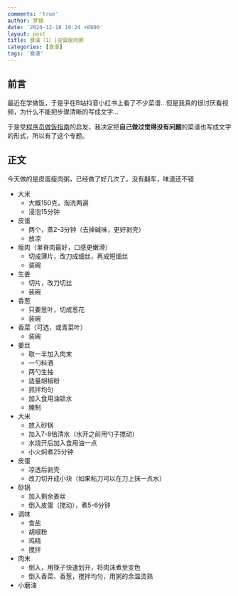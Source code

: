```yaml
---
comments: 'true'
author: 梦貘
date: '2024-12-18 19:24 +0800'
layout: post
title: 食谱（1）|皮蛋瘦肉粥
categories: [食谱]
tags: '食谱'
---
```

## 前言

最近在学做饭，于是乎在B站抖音小红书上看了不少菜谱...但是我真的很讨厌看视频，为什么不能把步骤清晰的写成文字...

于是受[程序员做饭指南](https://github.com/Anduin2017/HowToCook)的启发，我决定把**自己做过觉得没有问题**的菜谱也写成文字的形式，所以有了这个专题。

## 正文

今天做的是皮蛋瘦肉粥，已经做了好几次了，没有翻车，味道还不错

- 大米
  - 大概150克，淘洗两遍
  - 浸泡15分钟
- 皮蛋
  - 两个，蒸2-3分钟（去掉碱味，更好剥壳）
  - 放凉
- 瘦肉（里脊肉最好，口感更嫩滑）
  - 切成薄片，改刀成细丝，再成短细丝
  - 装碗
- 生姜
  - 切片，改刀切丝
  - 装碗
- 香葱
  - 只要葱叶，切成葱花
  - 装碗
- 香菜（可选，或青菜叶）
  - 装碗
- 姜丝
  - 取一半加入肉末
  - 一勺料酒
  - 两勺生抽
  - 适量胡椒粉
  - 抓拌均匀
  - 加入食用油锁水
  - 腌制
- 大米
  - 放入砂锅
  - 加入7-8倍清水（水开之前用勺子搅动）
  - 水烧开后加入食用油一点
  - 小火焖煮25分钟
- 皮蛋
  - 凉透后剥壳
  - 改刀切开成小块（如果粘刀可以在刀上抹一点水）
- 砂锅
  - 加入剩余姜丝
  - 倒入皮蛋（搅动），煮5-6分钟
- 调味
  - 食盐
  - 胡椒粉
  - 鸡精
  - 搅拌
- 肉末
  - 倒入，用筷子快速划开，将肉沫煮至变色
  - 倒入香菜、香葱，搅拌均匀，用粥的余温烫熟
- 小磨油
